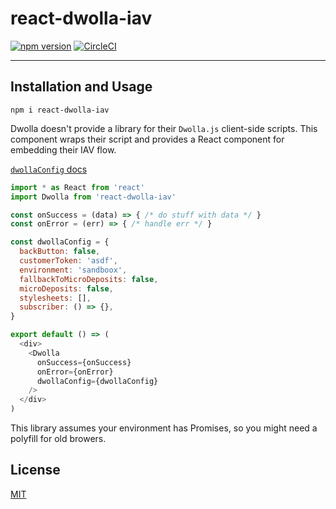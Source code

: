 # react-dwolla-iav

[![npm version](https://img.shields.io/npm/v/react-dwolla-iav.svg)](https://npm.im/react-dwolla-iav) [![CircleCI](https://circleci.com/gh/jane/react-dwolla-iav.svg?style=svg)](https://circleci.com/gh/jane/react-dwolla-iav)

--------

## Installation and Usage

`npm i react-dwolla-iav`

Dwolla doesn't provide a library for their `Dwolla.js` client-side scripts. This
component wraps their script and provides a React component for embedding their
IAV flow.

[`dwollaConfig` docs](https://developers.dwolla.com/resources/dwolla-js/instant-account-verification.html#dwolla-iav-start)

```javascript
import * as React from 'react'
import Dwolla from 'react-dwolla-iav'

const onSuccess = (data) => { /* do stuff with data */ }
const onError = (err) => { /* handle err */ }

const dwollaConfig = {
  backButton: false,
  customerToken: 'asdf',
  environment: 'sandboox',
  fallbackToMicroDeposits: false,
  microDeposits: false,
  stylesheets: [],
  subscriber: () => {},
}

export default () => (
  <div>
    <Dwolla
      onSuccess={onSuccess}
      onError={onError}
      dwollaConfig={dwollaConfig}
    />
  </div>
)
```

This library assumes your environment has Promises, so you might need a
polyfill for old browers.

## License

[MIT](./LICENSE.md)
